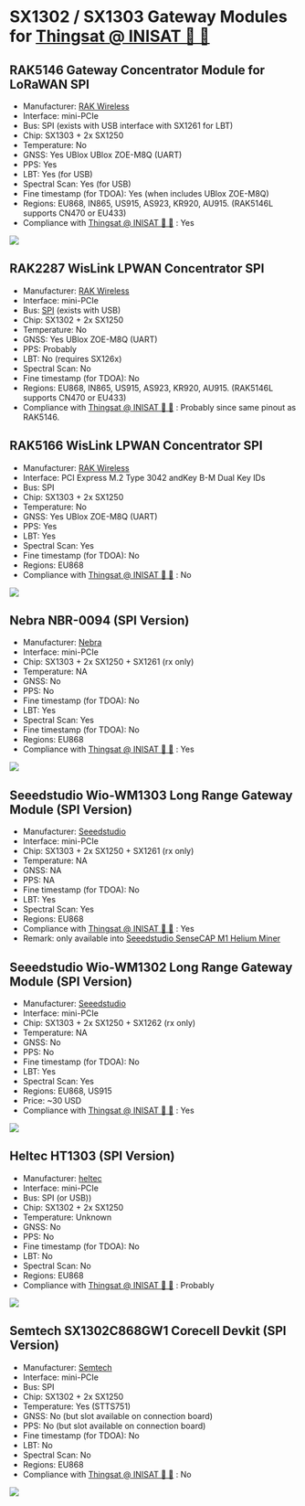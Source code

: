 # SX1302 / SX1303 Gateway Modules for [Thingsat @ INISAT 📡 🚀](../Thingsat_INISAT)

## RAK5146 Gateway Concentrator Module for LoRaWAN SPI

* Manufacturer: [RAK Wireless](https://store.rakwireless.com/products/wislink-concentrator-module-sx1303-rak5146-lorawan?srsltid=AfmBOorAl43FJtvq0f6k6GQTX6-MeB1SWc8eSZecXvENYsJIkCYQmvOO&variant=39667784908998)
* Interface: mini-PCIe
* Bus: SPI (exists with USB interface with SX1261 for LBT)
* Chip: SX1303 + 2x SX1250
* Temperature: No
* GNSS: Yes UBlox UBlox ZOE-M8Q (UART)
* PPS: Yes
* LBT: Yes (for USB)
* Spectral Scan: Yes (for USB)
* Fine timestamp (for TDOA): Yes (when includes UBlox ZOE-M8Q)
* Regions: EU868, IN865, US915, AS923, KR920, AU915. (RAK5146L supports CN470 or EU433)
* Compliance with [Thingsat @ INISAT 📡 🚀](../Thingsat_INISAT) : Yes

![](images/rak5146-pinout.png)

## RAK2287 WisLink LPWAN Concentrator SPI

* Manufacturer: [RAK Wireless](https://docs.rakwireless.com/Product-Categories/WisLink/RAK2287/Overview/#product-description)
* Interface: mini-PCIe
* Bus: [SPI](https://store.rakwireless.com/products/wislink-concentrator-module-sx1302-rak2287-lorawan?variant=39660564283590) (exists with USB)
* Chip: SX1302 + 2x SX1250
* Temperature: No
* GNSS: Yes UBlox ZOE-M8Q (UART)
* PPS: Probably
* LBT: No (requires SX126x)
* Spectral Scan: No
* Fine timestamp (for TDOA): No
* Regions: EU868, IN865, US915, AS923, KR920, AU915. (RAK5146L supports CN470 or EU433)
* Compliance with [Thingsat @ INISAT 📡 🚀](../Thingsat_INISAT) : Probably since same pinout as RAK5146.


## RAK5166 WisLink LPWAN Concentrator SPI

* Manufacturer: [RAK Wireless](https://docs.rakwireless.com/product-categories/wislink/rak5166/overview)
* Interface: PCI Express M.2 Type 3042 andKey B-M Dual Key IDs
* Bus: SPI
* Chip: SX1303 + 2x SX1250
* Temperature: No
* GNSS: Yes UBlox ZOE-M8Q (UART)
* PPS: Yes
* LBT: Yes
* Spectral Scan: Yes
* Fine timestamp (for TDOA): No
* Regions: EU868
* Compliance with [Thingsat @ INISAT 📡 🚀](../Thingsat_INISAT) : No

![](images/rak5166-pinout.png)

## Nebra NBR-0094 (SPI Version)

* Manufacturer: [Nebra](https://support.nebra.com/support/solutions/articles/24000078841-nebra-sx1302-3-concentrator-module)
* Interface: mini-PCIe
* Chip: SX1303 + 2x SX1250 + SX1261 (rx only)
* Temperature: NA
* GNSS: No
* PPS: No
* Fine timestamp (for TDOA): No
* LBT: Yes
* Spectral Scan: Yes
* Fine timestamp (for TDOA): No
* Regions: EU868
* Compliance with [Thingsat @ INISAT 📡 🚀](../Thingsat_INISAT) : Yes

![](images/nbr0094-pinout.jpg)


## Seeedstudio Wio-WM1303 Long Range Gateway Module (SPI Version)

* Manufacturer: [Seeedstudio](https://wiki.seeedstudio.com/Network/SenseCAP_Network/SenseCAP_M1-Helium_gateway/SenseCAP_M1_Overview/)
* Interface: mini-PCIe
* Chip: SX1303 + 2x SX1250 + SX1261 (rx only)
* Temperature: NA
* GNSS: NA
* PPS: NA
* Fine timestamp (for TDOA): No
* LBT: Yes
* Spectral Scan: Yes
* Regions: EU868
* Compliance with [Thingsat @ INISAT 📡 🚀](../Thingsat_INISAT) : Yes
* Remark: only available into [Seeedstudio SenseCAP M1 Helium Miner](https://wiki.seeedstudio.com/Network/SenseCAP_Network/SenseCAP_M1-Helium_gateway/SenseCAP_M1_Overview/)

## Seeedstudio Wio-WM1302 Long Range Gateway Module (SPI Version)

* Manufacturer: [Seeedstudio](https://www.seeedstudio.com/WM1302-LoRaWAN-Gateway-Module-SPI-EU868-p-4889.html)
* Interface: mini-PCIe
* Chip: SX1303 + 2x SX1250 + SX1262 (rx only)
* Temperature: NA
* GNSS: No
* PPS: No
* Fine timestamp (for TDOA): No
* LBT: Yes
* Spectral Scan: Yes
* Regions: EU868, US915
* Price: ~30 USD
* Compliance with [Thingsat @ INISAT 📡 🚀](../Thingsat_INISAT) : Yes

![](images/wm1302-pinout.jpg)

## Heltec HT1303 (SPI Version)

* Manufacturer: [heltec](https://heltec.org/project/ht1303/)
* Interface: mini-PCIe
* Bus: SPI (or USB))
* Chip: SX1302 + 2x SX1250 
* Temperature: Unknown
* GNSS: No
* PPS: No
* Fine timestamp (for TDOA): No
* LBT: No
* Spectral Scan: No
* Regions: EU868
* Compliance with [Thingsat @ INISAT 📡 🚀](../Thingsat_INISAT) : Probably

![](images/ht1303-pinout.jpg)

##  Semtech SX1302C868GW1 Corecell Devkit (SPI Version)

* Manufacturer: [Semtech](https://www.semtech.fr/products/wireless-rf/lora-core/sx1302cssxxxgw1)
* Interface: mini-PCIe
* Bus: SPI
* Chip: SX1302 + 2x SX1250
* Temperature: Yes (STTS751)
* GNSS: No (but slot available on connection board)
* PPS: No (but slot available on connection board)
* Fine timestamp (for TDOA): No
* LBT: No
* Spectral Scan: No
* Regions: EU868
* Compliance with [Thingsat @ INISAT 📡 🚀](../Thingsat_INISAT) : No

![](images/sx1302cssxxxgw1-pinout.jpg)


